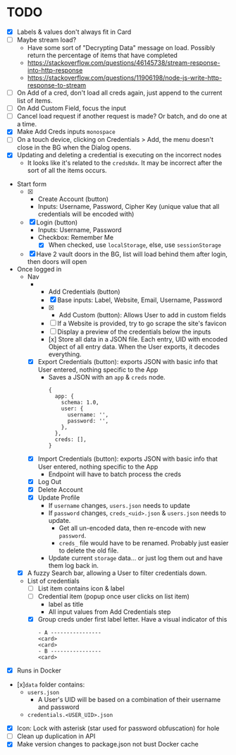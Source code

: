 # TODO

- [x] Labels & values don't always fit in Card
- [ ] Maybe stream load?
  - Have some sort of "Decrypting Data" message on load. Possibly return the
  percentage of items that have completed
  - https://stackoverflow.com/questions/46145738/stream-response-into-http-response
  - https://stackoverflow.com/questions/11906198/node-js-write-http-response-to-stream
- [ ] On Add of a cred, don't load all creds again, just append to the current
list of items.
- [ ] On Add Custom Field, focus the input
- [ ] Cancel load request if another request is made? Or batch, and do one at a time.
- [x] Make Add Creds inputs `monospace`
- [ ] On a touch device, clicking on Credentials > Add, the menu doesn't close in the BG when the Dialog opens.
- [x] Updating and deleting a credential is executing on the incorrect nodes
  - It looks like it's related to the `credsNdx`. It may be incorrect after the
  sort of all the items occurs.

- Start form
  - [x] + Create Account (button)
    - Inputs: Username, Password, Cipher Key (unique value that all credentials will be encoded with)
  - [x] Login (button)
    - Inputs: Username, Password
    - Checkbox: Remember Me
      - [x] ‎When checked, use `localStorage`, else, use `sessionStorage`
  - [x] Have 2 vault doors in the BG, list will load behind them after login, then doors will open 
- Once logged in
  - Nav
    - + Add Credentials (button)
      - [x] Base inputs: Label, Website, Email, Username, Password
      - [x] + Add Custom (button): Allows User to add in custom fields
      - [ ] If a Website is provided, try to go scrape the site's favicon
      - [ ] Display a preview of the credentials below the inputs
      - ‎[x] Store all data in a JSON file. Each entry, UID with encoded Object of all entry data. When the User exports, it decodes everything. 
    - [x] Export Credentials (button): exports JSON with basic info that User entered, nothing specific to the App
      - Saves a JSON with an `app` & `creds` node.
        ```
        {
          app: {
            schema: 1.0,
            user: {
              username: '',
              password: '',
            },
          },
          creds: [],  
        }
        ```
    - [x] Import Credentials (button): exports JSON with basic info that User entered, nothing specific to the App
      - Endpoint will have to batch process the creds
    - [x] Log Out
    - [x] Delete Account
    - [x] Update Profile
      - If `username` changes, `users.json` needs to update
      - If `password` changes, `creds_<uid>.json` & `users.json` needs to update.
        - Get all un-encoded data, then re-encode with new `password`.
        - `creds_` file would have to be renamed. Probably just easier to delete the old file.
      - Update current `storage` data... or just log them out and have them log back in.
  - [x] A fuzzy Search bar, allowing a User to filter credentials down.
  - List of credentials
    - [ ] List item contains icon & label
    - [ ] Credential item (popup once user clicks on list item)
      - label as title
      - All input values from Add Credentials step
    - [x] Group creds under first label letter. Have a visual indicator of this
      ```
      - A ----------------
      <card>
      <card>
      - B ----------------
      <card>
      ```
- [x] Runs in Docker
- [x]‎`data` folder contains:
  - ‎`users.json`
    - ‎A User's UID will be based on a combination of their username and password
  - ‎`credentials.<USER_UID>.json`
- [x] Icon: Lock with asterisk (star used for password obfuscation) for hole
- [ ] Clean up duplication in API
- [x] Make version changes to package.json not bust Docker cache

